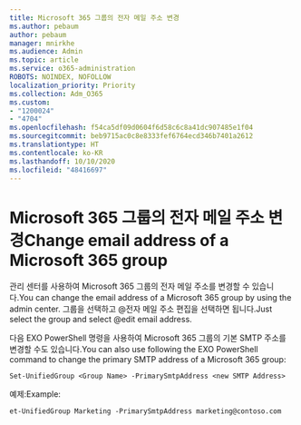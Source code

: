 ```yaml
---
title: Microsoft 365 그룹의 전자 메일 주소 변경
ms.author: pebaum
author: pebaum
manager: mnirkhe
ms.audience: Admin
ms.topic: article
ms.service: o365-administration
ROBOTS: NOINDEX, NOFOLLOW
localization_priority: Priority
ms.collection: Adm_O365
ms.custom:
- "1200024"
- "4704"
ms.openlocfilehash: f54ca5df09d0604f6d58c6c8a41dc907485e1f04
ms.sourcegitcommit: beb9715ac0c8e8333fef6764ecd346b7401a2612
ms.translationtype: HT
ms.contentlocale: ko-KR
ms.lasthandoff: 10/10/2020
ms.locfileid: "48416697"
---
```

# <a name="change-email-address-of-a-microsoft-365-group"></a><span data-ttu-id="b4e8a-102">Microsoft 365 그룹의 전자 메일 주소 변경</span><span class="sxs-lookup"><span data-stu-id="b4e8a-102">Change email address of a Microsoft 365 group</span></span>

<span data-ttu-id="b4e8a-103">관리 센터를 사용하여 Microsoft 365 그룹의 전자 메일 주소를 변경할 수 있습니다.</span><span class="sxs-lookup"><span data-stu-id="b4e8a-103">You can change the email address of a Microsoft 365 group by using the admin center.</span></span> <span data-ttu-id="b4e8a-104">그룹을 선택하고 @전자 메일 주소 편집을 선택하면 됩니다.</span><span class="sxs-lookup"><span data-stu-id="b4e8a-104">Just select the group and select @edit email address.</span></span>

<span data-ttu-id="b4e8a-105">다음 EXO PowerShell 명령을 사용하여 Microsoft 365 그룹의 기본 SMTP 주소를 변경할 수도 있습니다.</span><span class="sxs-lookup"><span data-stu-id="b4e8a-105">You can also use following the EXO PowerShell command to change the primary SMTP address of a Microsoft 365 group:</span></span>

`Set-UnifiedGroup <Group Name> -PrimarySmtpAddress <new SMTP Address>`

<span data-ttu-id="b4e8a-106">예제:</span><span class="sxs-lookup"><span data-stu-id="b4e8a-106">Example:</span></span>

`et-UnifiedGroup Marketing -PrimarySmtpAddress marketing@contoso.com`
